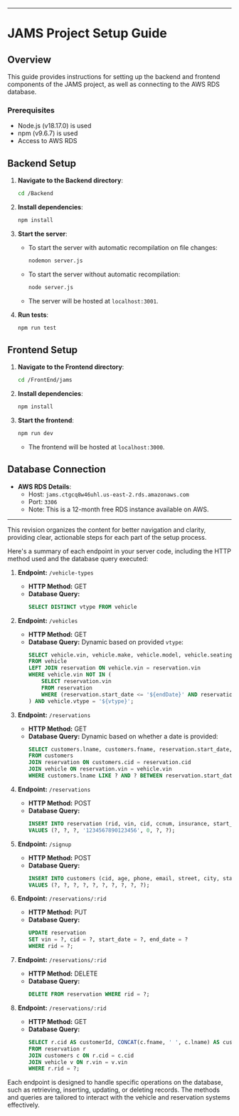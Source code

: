 
---

# JAMS Project Setup Guide

## Overview
This guide provides instructions for setting up the backend and frontend components of the JAMS project, as well as connecting to the AWS RDS database.

### Prerequisites
- Node.js (v18.17.0) is used
- npm (v9.6.7) is used
- Access to AWS RDS

## Backend Setup
1. **Navigate to the Backend directory**:
   ```sh
   cd /Backend
   ```

2. **Install dependencies**:
   ```sh
   npm install
   ```

3. **Start the server**:
   - To start the server with automatic recompilation on file changes:
     ```sh
     nodemon server.js
     ```
   - To start the server without automatic recompilation:
     ```sh
     node server.js
     ```
   - The server will be hosted at `localhost:3001`.

4. **Run tests**:
   ```sh
   npm run test
   ```

## Frontend Setup
1. **Navigate to the Frontend directory**:
   ```sh
   cd /FrontEnd/jams
   ```

2. **Install dependencies**:
   ```sh
   npm install
   ```

3. **Start the frontend**:
   ```sh
   npm run dev
   ```
   - The frontend will be hosted at `localhost:3000`.

## Database Connection
- **AWS RDS Details**:
  - Host: `jams.ctgcq8w46uhl.us-east-2.rds.amazonaws.com`
  - Port: `3306`
  - Note: This is a 12-month free RDS instance available on AWS.

---

This revision organizes the content for better navigation and clarity, providing clear, actionable steps for each part of the setup process.



Here's a summary of each endpoint in your server code, including the HTTP method used and the database query executed:

1. **Endpoint:** `/vehicle-types`
   - **HTTP Method:** GET
   - **Database Query:** 
     ```sql
     SELECT DISTINCT vtype FROM vehicle
     ```

2. **Endpoint:** `/vehicles`
   - **HTTP Method:** GET
   - **Database Query:** Dynamic based on provided `vtype`:
     ```sql
     SELECT vehicle.vin, vehicle.make, vehicle.model, vehicle.seating, vehicle.mpg, vehicle.vtype
     FROM vehicle
     LEFT JOIN reservation ON vehicle.vin = reservation.vin
     WHERE vehicle.vin NOT IN (
         SELECT reservation.vin 
         FROM reservation 
         WHERE (reservation.start_date <= '${endDate}' AND reservation.end_date >= '${startDate}')
     ) AND vehicle.vtype = '${vtype}';
     ```

3. **Endpoint:** `/reservations`
   - **HTTP Method:** GET
   - **Database Query:** Dynamic based on whether a date is provided:
     ```sql
     SELECT customers.lname, customers.fname, reservation.start_date, reservation.end_date, vehicle.make, vehicle.model, reservation.rid
     FROM customers
     JOIN reservation ON customers.cid = reservation.cid
     JOIN vehicle ON reservation.vin = vehicle.vin
     WHERE customers.lname LIKE ? AND ? BETWEEN reservation.start_date AND reservation.end_date;
     ```

4. **Endpoint:** `/reservations`
   - **HTTP Method:** POST
   - **Database Query:**
     ```sql
     INSERT INTO reservation (rid, vin, cid, ccnum, insurance, start_date, end_date)
     VALUES (?, ?, ?, '1234567890123456', 0, ?, ?);
     ```

5. **Endpoint:** `/signup`
   - **HTTP Method:** POST
   - **Database Query:**
     ```sql
     INSERT INTO customers (cid, age, phone, email, street, city, state, zipcode, fname, lname)
     VALUES (?, ?, ?, ?, ?, ?, ?, ?, ?, ?);
     ```

6. **Endpoint:** `/reservations/:rid`
   - **HTTP Method:** PUT
   - **Database Query:**
     ```sql
     UPDATE reservation
     SET vin = ?, cid = ?, start_date = ?, end_date = ?
     WHERE rid = ?;
     ```

7. **Endpoint:** `/reservations/:rid`
   - **HTTP Method:** DELETE
   - **Database Query:**
     ```sql
     DELETE FROM reservation WHERE rid = ?;
     ```

8. **Endpoint:** `/reservations/:rid`
   - **HTTP Method:** GET
   - **Database Query:**
     ```sql
     SELECT r.cid AS customerId, CONCAT(c.fname, ' ', c.lname) AS customerName, v.vtype AS vtype, r.vin, r.start_date AS startDate, r.end_date AS endDate
     FROM reservation r
     JOIN customers c ON r.cid = c.cid
     JOIN vehicle v ON r.vin = v.vin
     WHERE r.rid = ?;
     ```

Each endpoint is designed to handle specific operations on the database, such as retrieving, inserting, updating, or deleting records. The methods and queries are tailored to interact with the vehicle and reservation systems effectively.
